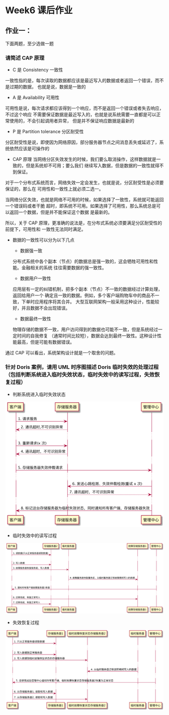 # Week6 课后作业
## 作业一：
下面两题，至少选做一题
### 请简述 CAP 原理
* C 是 Consistency 一致性

一致性指的是，每次读取的数据都应该是最近写入的数据或者返回一个错误，而不是过期的数据，
也就是说，数据是一致的

* A 是 Availability 可用性

可用性是说，每次请求都应该得到一个响应，而不是返回一个错误或者失去响应，不过这个响应
不需要保证数据是最近写入的，也就是说系统需要一直都是可以正常使用的，不会引起调用者异常，
但是并不保证响应数据是最新的

* P 是 Partition tolerance 分区耐受性

分区耐受性是说，即使因为网络原因，部分服务器节点之间消息丢失或延迟了，系统依然应该是可操作的


* CAP 原理
当网络分区失效发生的时候，我们要么取消操作，这样数据就是一致的，但是系统却不可用；要么我们
继续写入数据，但是数据的一致性就得不到保证。

对于一个分布式系统而言，网络失效一定会发生，也就是说，分区耐受性是必须要保证的，那么在
可用性和一致性上就必须二选一。

当网络分区失效，也就是网络不可用的时候，如果选择了一致性，系统就可能返回一个错误码或者干脆
超时，即系统不可用。如果选择了可用性，那么系统总是可以返回一个数据，但是并不能保证这个数据
是最新的。

所以，关于 CAP 原理，更准确的说法是，在分布式系统必须要满足分区耐受性的前提下，可用性和
一致性无法同时满足。

* 数据的一致性可以分为以下几点
    * 数据强一致
    
    分布式系统中各个副本（节点）的数据总是强一致的，这会牺牲可用性和性能。金融相关的系统
    往往需要数据的强一致性。
    
    * 数据用户一致性
    
    应用层有一定的纠错机制，把多个副本（节点）不一致的数据经过计算处理，返回给用户一个
    确定且一致的数据。例如，多个客户端购物车中的商品不一致，下单时应用程序将其合并。
    大型互联网架构一般采用这种设计，性能较好，并且数据不会出现错误。
    
    * 数据最终一致性
    
    物理存储的数据不一致，用户访问得到的数据也可能不一致，但是系统经过一定时间的自我修复
    （通常时间比较短），数据会达到最终一致性。这种设计性能最高，但是可能有数据错误。
    
通过 CAP 可以看出，系统架构设计就是一个取舍的问题。

### 针对 Doris 案例，请用 UML 时序图描述 Doris 临时失效的处理过程（包括判断系统进入临时失效状态，临时失效中的读写过程，失效恢复过程）

* 判断系统进入临时失效状态

![into_failure](into_failure.png)

* 临时失效中的读写过程

![rw_while_failure](rw_while_failure.png)

* 失效恢复过程

![failure_recovery](failure_recovery.png)

